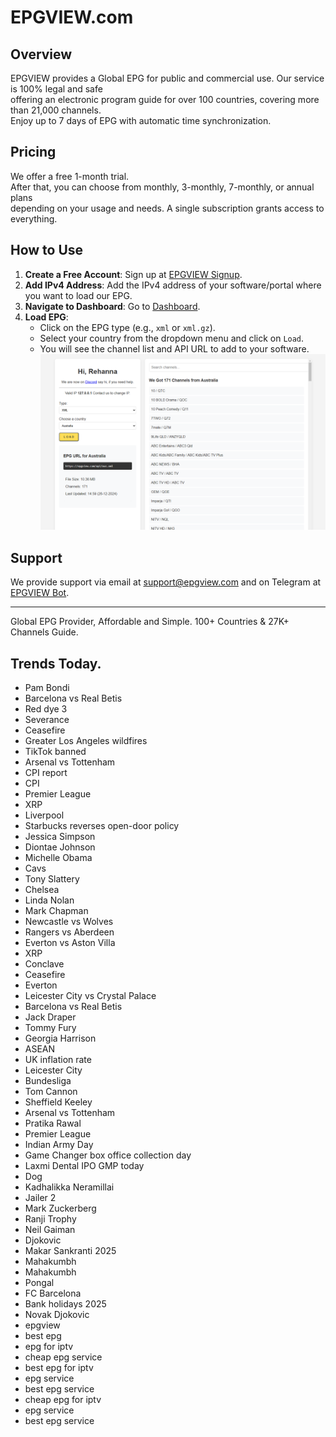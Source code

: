 # EPGVIEW.com



## Overview
EPGVIEW provides a Global EPG for public and commercial use. Our service is 100% legal and safe\
offering an electronic program guide for over 100 countries, covering more than 21,000 channels.\
Enjoy up to 7 days of EPG with automatic time synchronization.

## Pricing
We offer a free 1-month trial. \
After that, you can choose from monthly, 3-monthly, 7-monthly, or annual plans \
depending on your usage and needs. A single subscription grants access to everything.

## How to Use
1. **Create a Free Account**: Sign up at [EPGVIEW Signup](https://epgview.com/signup.php).
2. **Add IPv4 Address**: Add the IPv4 address of your software/portal where you want to load our EPG.
3. **Navigate to Dashboard**: Go to [Dashboard](https://epgview.com/dashboard.php).
4. **Load EPG**:
   - Click on the EPG type (e.g., `xml` or `xml.gz`).
   - Select your country from the dropdown menu and click on `Load`.
   - You will see the channel list and API URL to add to your software.
![EPGVIEW](img/dashboard.png)
## Support
We provide support via email at [support@epgview.com](mailto:support@epgview.com) and on Telegram at [EPGVIEW Bot](https://t.me/epgview_bot).

---

Global EPG Provider, Affordable and Simple. 100+ Countries & 27K+ Channels Guide.

## Trends Today.

- Pam Bondi
- Barcelona vs Real Betis
- Red dye 3
- Severance
- Ceasefire
- Greater Los Angeles wildfires
- TikTok banned
- Arsenal vs Tottenham
- CPI report
- CPI
- Premier League
- XRP
- Liverpool
- Starbucks reverses open-door policy
- Jessica Simpson
- Diontae Johnson
- Michelle Obama
- Cavs
- Tony Slattery
- Chelsea
- Linda Nolan
- Mark Chapman
- Newcastle vs Wolves
- Rangers vs Aberdeen
- Everton vs Aston Villa
- XRP
- Conclave
- Ceasefire
- Everton
- Leicester City vs Crystal Palace
- Barcelona vs Real Betis
- Jack Draper
- Tommy Fury
- Georgia Harrison
- ASEAN
- UK inflation rate
- Leicester City
- Bundesliga
- Tom Cannon
- Sheffield Keeley
- Arsenal vs Tottenham
- Pratika Rawal
- Premier League
- Indian Army Day
- Game Changer box office collection day
- Laxmi Dental IPO GMP today
- Dog
- Kadhalikka Neramillai
- Jailer 2
- Mark Zuckerberg
- Ranji Trophy
- Neil Gaiman
- Djokovic
- Makar Sankranti 2025
- Mahakumbh
- Mahakumbh
- Pongal
- FC Barcelona
- Bank holidays 2025
- Novak Djokovic
- epgview
- best epg
- epg for iptv
- cheap epg service
- best epg for iptv
- epg service
- best epg service
- cheap epg for iptv
- epg service
- best epg service
